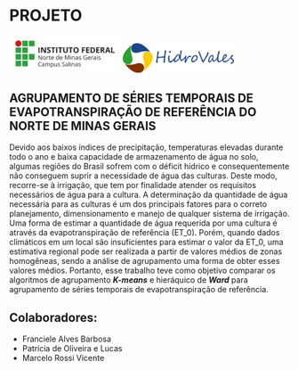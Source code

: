 # PROJETO
<img src="https://github.com/Hidrovales/Balanco_Hidrico/blob/main/Figuras/salinas_horizontal_jpg.jpg?raw=true" width="200"/>   <img src="https://github.com/Hidrovales/Balanco_Hidrico/blob/main/Figuras/COLORlogovertical.png?raw=true" width="200"/>
## AGRUPAMENTO DE SÉRIES TEMPORAIS DE EVAPOTRANSPIRAÇÃO DE REFERÊNCIA DO NORTE DE MINAS GERAIS
Devido aos baixos índices de precipitação, temperaturas elevadas durante todo o ano e baixa capacidade de armazenamento de água no solo, algumas regiões do Brasil sofrem com o déficit hídrico e consequentemente não conseguem suprir a necessidade de água das culturas. Deste modo, recorre-se à irrigação, que tem por finalidade atender os requisitos necessários de água para a cultura. A determinação da quantidade de água necessária para as culturas é um dos principais fatores para o correto planejamento, dimensionamento e manejo de qualquer sistema de irrigação. Uma forma de estimar a quantidade de água requerida por uma cultura é através da evapotranspiração de referência (ET_0). Porém, quando dados climáticos em um local são insuficientes para estimar o valor da ET_0, uma estimativa regional pode ser realizada a partir de valores médios de zonas homogêneas, sendo a análise de agrupamento uma forma de obter esses valores médios. Portanto, esse trabalho teve como objetivo comparar os algoritmos de agrupamento ***K-means*** e hieráquico de ***Ward*** para agrupamento de séries temporais de evapotranspiração de referência.

## Colaboradores:

- Franciele Alves Barbosa
- Patrícia de Oliveira e Lucas
- Marcelo Rossi Vicente
